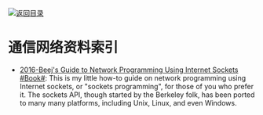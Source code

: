 [![返回目录](https://parg.co/UGo)](https://parg.co/b4z) 
 
 


 


 


 



# 通信网络资料索引



- [2016-Beej's Guide to Network Programming Using Internet Sockets #Book#](http://beej.us/guide/bgnet/): This is my little how-to guide on network programming using Internet sockets, or "sockets programming", for those of you who prefer it. The sockets API, though started by the Berkeley folk, has been ported to many many platforms, including Unix, Linux, and even Windows.